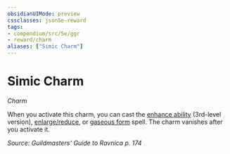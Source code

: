 ```yaml
---
obsidianUIMode: preview
cssclasses: json5e-reward
tags:
- compendium/src/5e/ggr
- reward/charm
aliases: ["Simic Charm"]
---
```

# Simic Charm
*Charm*  

When you activate this charm, you can cast the [enhance ability](enhance-ability.md) (3rd-level version), [enlarge/reduce](enlarge-reduce.md), or [gaseous form](gaseous-form.md) spell. The charm vanishes after you activate it.

*Source: Guildmasters' Guide to Ravnica p. 174*